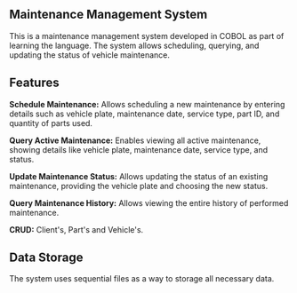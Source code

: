 ## Maintenance Management System 

This is a maintenance management system developed in COBOL as part of learning the language. The system allows scheduling, querying, and updating the status of vehicle maintenance.

## Features
**Schedule Maintenance:** Allows scheduling a new maintenance by entering details such as vehicle plate, maintenance date, service type, part ID, and quantity of parts used.

**Query Active Maintenance:** Enables viewing all active maintenance, showing details like vehicle plate, maintenance date, service type, and status.

**Update Maintenance Status:** Allows updating the status of an existing maintenance, providing the vehicle plate and choosing the new status.

**Query Maintenance History:** Allows viewing the entire history of performed maintenance.

**CRUD:** Client's, Part's and Vehicle's.

## Data Storage
The system uses sequential files as a way to storage all necessary data.

